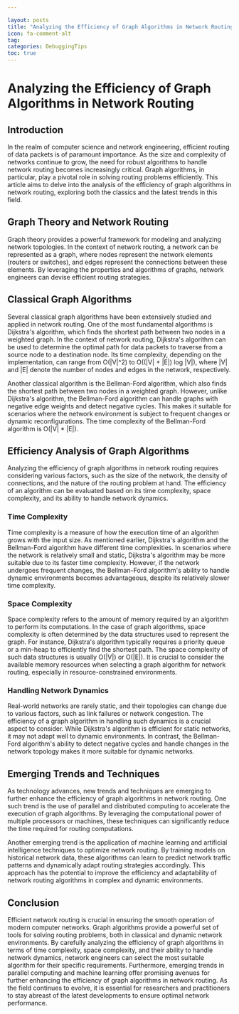 ```yaml
---

layout: posts
title: "Analyzing the Efficiency of Graph Algorithms in Network Routing"
icon: fa-comment-alt
tag:      
categories: DebuggingTips
toc: true
---
```




# Analyzing the Efficiency of Graph Algorithms in Network Routing

## Introduction
In the realm of computer science and network engineering, efficient routing of data packets is of paramount importance. As the size and complexity of networks continue to grow, the need for robust algorithms to handle network routing becomes increasingly critical. Graph algorithms, in particular, play a pivotal role in solving routing problems efficiently. This article aims to delve into the analysis of the efficiency of graph algorithms in network routing, exploring both the classics and the latest trends in this field.

## Graph Theory and Network Routing
Graph theory provides a powerful framework for modeling and analyzing network topologies. In the context of network routing, a network can be represented as a graph, where nodes represent the network elements (routers or switches), and edges represent the connections between these elements. By leveraging the properties and algorithms of graphs, network engineers can devise efficient routing strategies.

## Classical Graph Algorithms
Several classical graph algorithms have been extensively studied and applied in network routing. One of the most fundamental algorithms is Dijkstra's algorithm, which finds the shortest path between two nodes in a weighted graph. In the context of network routing, Dijkstra's algorithm can be used to determine the optimal path for data packets to traverse from a source node to a destination node. Its time complexity, depending on the implementation, can range from O(|V|^2) to O((|V| + |E|) log |V|), where |V| and |E| denote the number of nodes and edges in the network, respectively.

Another classical algorithm is the Bellman-Ford algorithm, which also finds the shortest path between two nodes in a weighted graph. However, unlike Dijkstra's algorithm, the Bellman-Ford algorithm can handle graphs with negative edge weights and detect negative cycles. This makes it suitable for scenarios where the network environment is subject to frequent changes or dynamic reconfigurations. The time complexity of the Bellman-Ford algorithm is O(|V| * |E|).

## Efficiency Analysis of Graph Algorithms
Analyzing the efficiency of graph algorithms in network routing requires considering various factors, such as the size of the network, the density of connections, and the nature of the routing problem at hand. The efficiency of an algorithm can be evaluated based on its time complexity, space complexity, and its ability to handle network dynamics.

### Time Complexity
Time complexity is a measure of how the execution time of an algorithm grows with the input size. As mentioned earlier, Dijkstra's algorithm and the Bellman-Ford algorithm have different time complexities. In scenarios where the network is relatively small and static, Dijkstra's algorithm may be more suitable due to its faster time complexity. However, if the network undergoes frequent changes, the Bellman-Ford algorithm's ability to handle dynamic environments becomes advantageous, despite its relatively slower time complexity.

### Space Complexity
Space complexity refers to the amount of memory required by an algorithm to perform its computations. In the case of graph algorithms, space complexity is often determined by the data structures used to represent the graph. For instance, Dijkstra's algorithm typically requires a priority queue or a min-heap to efficiently find the shortest path. The space complexity of such data structures is usually O(|V|) or O(|E|). It is crucial to consider the available memory resources when selecting a graph algorithm for network routing, especially in resource-constrained environments.

### Handling Network Dynamics
Real-world networks are rarely static, and their topologies can change due to various factors, such as link failures or network congestion. The efficiency of a graph algorithm in handling such dynamics is a crucial aspect to consider. While Dijkstra's algorithm is efficient for static networks, it may not adapt well to dynamic environments. In contrast, the Bellman-Ford algorithm's ability to detect negative cycles and handle changes in the network topology makes it more suitable for dynamic networks.

## Emerging Trends and Techniques
As technology advances, new trends and techniques are emerging to further enhance the efficiency of graph algorithms in network routing. One such trend is the use of parallel and distributed computing to accelerate the execution of graph algorithms. By leveraging the computational power of multiple processors or machines, these techniques can significantly reduce the time required for routing computations.

Another emerging trend is the application of machine learning and artificial intelligence techniques to optimize network routing. By training models on historical network data, these algorithms can learn to predict network traffic patterns and dynamically adapt routing strategies accordingly. This approach has the potential to improve the efficiency and adaptability of network routing algorithms in complex and dynamic environments.

## Conclusion
Efficient network routing is crucial in ensuring the smooth operation of modern computer networks. Graph algorithms provide a powerful set of tools for solving routing problems, both in classical and dynamic network environments. By carefully analyzing the efficiency of graph algorithms in terms of time complexity, space complexity, and their ability to handle network dynamics, network engineers can select the most suitable algorithm for their specific requirements. Furthermore, emerging trends in parallel computing and machine learning offer promising avenues for further enhancing the efficiency of graph algorithms in network routing. As the field continues to evolve, it is essential for researchers and practitioners to stay abreast of the latest developments to ensure optimal network performance.
